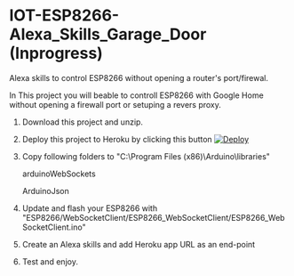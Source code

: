 # IOT-ESP8266-Alexa_Skills_Garage_Door (Inprogress)

Alexa skills to control ESP8266 without opening a router's port/firewal.


In This project you will beable to controll ESP8266 with Google Home without opening a firewall port or setuping a revers proxy.

1. Download this project and unzip.

2. Deploy this project to Heroku by clicking this button
    [![Deploy](https://www.herokucdn.com/deploy/button.svg)](https://heroku.com/deploy)

3. Copy following folders to "C:\Program Files (x86)\Arduino\libraries"

    arduinoWebSockets

    ArduinoJson

4. Update and flash your ESP8266 with "ESP8266/WebSocketClient/ESP8266_WebSocketClient/ESP8266_WebSocketClient.ino"

5. Create an Alexa skills and add Heroku app URL as an end-point

6. Test and enjoy.
